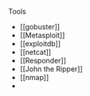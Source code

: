 Tools 
- [[gobuster]]
- [[Metasploit]]
- [[exploitdb]]
- [[netcat]]
- [[Responder]]
- [[John the Ripper]]
- [[nmap]]
- 